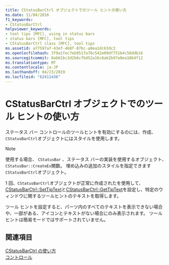 ```yaml
---
title: CStatusBarCtrl オブジェクトでのツール ヒントの使い方
ms.date: 11/04/2016
f1_keywords:
- CStatusBarCtrl
helpviewer_keywords:
- tool tips [MFC], using in status bars
- status bars [MFC], tool tips
- CStatusBarCtrl class [MFC], tool tips
ms.assetid: a77597a7-43ef-4b8f-87bc-a8ea1dc63dc3
ms.openlocfilehash: 3f9a1fec7eb951fa76c542e09df751b4c58ddb16
ms.sourcegitcommit: 0ab61bc3d2b6cfbd52a16c6ab2b97a8ea1864f12
ms.translationtype: MT
ms.contentlocale: ja-JP
ms.lasthandoff: 04/23/2019
ms.locfileid: "62411436"
---
```

# <a name="using-tooltips-in-a-cstatusbarctrl-object"></a>CStatusBarCtrl オブジェクトでのツール ヒントの使い方

ステータス バー コントロールのツールヒントを有効にするのには、作成、`CStatusBarCtrl`オブジェクトにはスタイルを使用します。

> [!NOTE]
>  使用する場合、 `CStatusBar` 、ステータス バーの実装を使用するオブジェクト、`CStatusBar::CreateEx`関数。 埋め込みの追加のスタイルを指定できます`CStatusBarCtrl`オブジェクト。

1 回、`CStatusBarCtrl`オブジェクトが正常に作成されたを使用して、 [CStatusBarCtrl::SetTipText](../mfc/reference/cstatusbarctrl-class.md#settiptext)と[CStatusBarCtrl::GetTipText](../mfc/reference/cstatusbarctrl-class.md#gettiptext)を設定し、特定のウィンドウに関するツールヒントのテキストを取得します。

ツール ヒントを設定すると、パーツ内のすべてのテキストを表示できない場合や、一部がある、アイコンとテキストがない場合にのみ表示されます。 ツール ヒントは簡易モードではサポートされていません。

## <a name="see-also"></a>関連項目

[CStatusBarCtrl の使い方](../mfc/using-cstatusbarctrl.md)<br/>
[コントロール](../mfc/controls-mfc.md)
